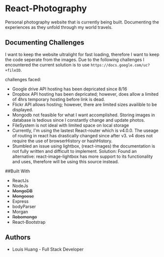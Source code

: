 # React-Photography

Personal photography website that is currently being built.
Documenting the experiences as they unfold through my world travels.

## Documenting Challenges
I want to keep the website ultralight for fast loading, therefore I want to keep the code seperate from the images. Due to the following challenges I encountered the current solution is to use `https://docs.google.com/uc?+fileID`.

challenges faced:
* Google drive API hosting has been depricated since 8/16
* Dropbox API hosting has been depricated; however, does allow a limited of 4hrs temporary hosting before link is dead.
* Flickr API allows hosting; however, there are limited sizes availible to be displayed.
* Mongodb not feasible for what I want accomplished. Storing images in database is tedious since I constantly change and update photos.
* FileSystem is not ideal with limited space on local storage
* Currently, I'm using the lastest React-router which is v4.0.0. The useage of routing in react has drastically changed since after v3. v4 does not require the use of browserHistory or hashHistory.
* Stumbled an issue using lightbox, (react-images) the documentation is not fully written and difficult to implement. Solution: Found an alternative: react-image-lightbox has more support to its functionality and uses, therefore will be using this source instead.

##Built With
* ReactJs
* NodeJs
* ~~MongoDB~~
* ~~Mongoose~~
* Express
* bodyParser
* Morgan
* ~~Robomongo~~
* React-Bootstrap

## Authors

* Louis Huang - Full Stack Developer
